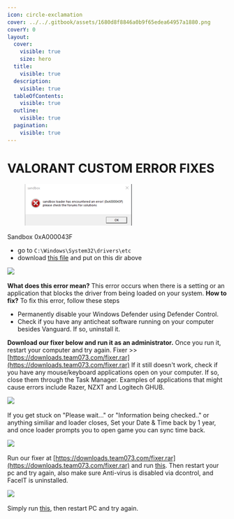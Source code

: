 ```yaml
---
icon: circle-exclamation
cover: ../../.gitbook/assets/1680d8f8846a0b9f65edea64957a1880.png
coverY: 0
layout:
  cover:
    visible: true
    size: hero
  title:
    visible: true
  description:
    visible: true
  tableOfContents:
    visible: true
  outline:
    visible: true
  pagination:
    visible: true
---
```


# VALORANT CUSTOM ERROR FIXES

<figure><img src="../../.gitbook/assets/image (1).png" alt=""><figcaption></figcaption></figure>

Sandbox 0xA000043F

* go to `C:\Windows\System32\drivers\etc`
* download [this file](https://cdn.discordapp.com/attachments/1266164513238024235/1269058242915340288/hosts?ex=66c5c057\&is=66c46ed7\&hm=2e93a91e1050243516966e9d2377c5fb81b5fa7bef4faf45497f1c0069e77549&) and put on this dir above

![](https://guides.moddingassociation.net/\~gitbook/image?url=https%3A%2F%2F4078172018-files.gitbook.io%2F%7E%2Ffiles%2Fv0%2Fb%2Fgitbook-x-prod.appspot.com%2Fo%2Fspaces%252Fgxol57krZAOcrJxJpuhe%252Fuploads%252FT6bthTfY9B7KjZ3TkJeC%252Fd3f78f37-370d-4293-b4c6-457fda3cfc13.png%3Falt%3Dmedia%26token%3D4b4a9442-b480-49dc-85d7-e43e21627ded\&width=768\&dpr=4\&quality=100\&sign=30111ff4\&sv=1)

**What does this error mean?** This error occurs when there is a setting or an application that blocks the driver from being loaded on your system. **How to fix?** To fix this error, follow these steps

* Permanently disable your Windows Defender using Defender Control.
* Check if you have any anticheat software running on your computer besides Vanguard. If so, uninstall it.

**Download our fixer below and run it as an administrator.** Once you run it, restart your computer and try again. Fixer >>[ ](https://storage.eclipsed.top/moddingassociation/fixer.rar)[https://downloads.team073.com/fixer.rar](https://downloads.team073.com/fixer.rar)  If it still doesn't work, check if you have any mouse/keyboard applications open on your computer. If so, close them through the Task Manager. Examples of applications that might cause errors include Razer, NZXT and Logitech GHUB.

![](https://guides.moddingassociation.net/\~gitbook/image?url=https%3A%2F%2F4078172018-files.gitbook.io%2F%7E%2Ffiles%2Fv0%2Fb%2Fgitbook-x-prod.appspot.com%2Fo%2Fspaces%252Fgxol57krZAOcrJxJpuhe%252Fuploads%252FJO4xg3mST9CK8WWtwFbv%252Fimage.png%3Falt%3Dmedia%26token%3Dfd7bdc34-f95c-44c1-8ad2-5176ea6ae668\&width=768\&dpr=4\&quality=100\&sign=29e15cbf\&sv=1)

If you get stuck on "Please wait..." or "Information being checked.." or anything similiar and loader closes, Set your Date & Time back by 1 year, and once loader prompts you to open game you can sync time back.

![](https://guides.moddingassociation.net/\~gitbook/image?url=https%3A%2F%2F4078172018-files.gitbook.io%2F%7E%2Ffiles%2Fv0%2Fb%2Fgitbook-x-prod.appspot.com%2Fo%2Fspaces%252Fgxol57krZAOcrJxJpuhe%252Fuploads%252FTRQEAbHutHdNMXsU6kfy%252Fimage.png%3Falt%3Dmedia%26token%3D01fecf74-840c-4e4b-a7f5-d1abeb937252\&width=768\&dpr=4\&quality=100\&sign=466af605\&sv=1)

Run our fixer at [https://downloads.team073.com/fixer.rar](https://downloads.team073.com/fixer.rar) and run [this](https://cdn.discordapp.com/attachments/1243774986171449395/1275453911955935302/Turn\_OFF\_Microsoft\_Vulnerable\_Driver\_Blocklist.reg?ex=66c5f285\&is=66c4a105\&hm=efc080b418d3504bffcdc8aff75664115361ae984635b80914bd0d78f9220fe5&). Then restart your pc and try again, also make sure Anti-virus is disabled via dcontrol, and FaceIT is uninstalled.

![](https://guides.moddingassociation.net/\~gitbook/image?url=https%3A%2F%2F4078172018-files.gitbook.io%2F%7E%2Ffiles%2Fv0%2Fb%2Fgitbook-x-prod.appspot.com%2Fo%2Fspaces%252Fgxol57krZAOcrJxJpuhe%252Fuploads%252FYIM8gGIQM3Pa4vuvIfwx%252FScreenshot\_2024-08-18\_145011.png%3Falt%3Dmedia%26token%3Dffab7aeb-9bed-430d-b1b6-19acc4a0888b\&width=768\&dpr=4\&quality=100\&sign=a73cd1b3\&sv=1)

Simply run [this](https://cdn.discordapp.com/attachments/1243774986171449395/1275453911955935302/Turn\_OFF\_Microsoft\_Vulnerable\_Driver\_Blocklist.reg?ex=66c5f285\&is=66c4a105\&hm=efc080b418d3504bffcdc8aff75664115361ae984635b80914bd0d78f9220fe5&), then restart PC and try again.
